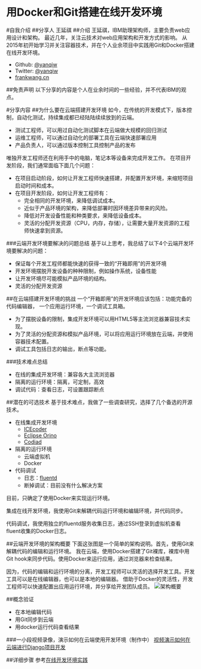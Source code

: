 用Docker和Git搭建在线开发环境
====
#自我介绍
##分享人
王延祺
##介绍
王延祺，IBM助理架构师，主要负责web应用设计和架构。 
最近几年，关注云技术对web应用架构和开发方式的影响。
从2015年初开始学习并关注容器技术，并在个人业余项目中实践用Git和Docker搭建在线开发环境。
- Github: [@yanqiw](https://github.com/yanqiw)
- Twitter: [@yanqiw](https://twitter.com/yanqiw)
- [frankwang.cn](http://frankwang.cn/#/)


##免责声明
以下分享的内容是个人在业余时间的一些经验，并不代表IBM的观点。

#分享内容
##为什么要在云端搭建开发环境
如今，在传统的开发模式下，版本控制，自动化测试，持续集成都已经陆陆续续放到的云端。
- 测试工程师，可以用过自动化测试脚本在云端做大规模的回归测试
- 运维工程师，可以通过自动化的部署工具在云端快速部署应用
- 产品负责人，可以通过版本控制工具控制产品的发布

唯独开发工程师还在利用手中的电脑，笔记本等设备来完成开发工作。
在项目开发阶段，我们通常面临下面几个问题：
- 在项目启动阶段，如何让开发工程师快速搭建，并配置开发环境，来缩短项目启动时间和成本。
- 在项目开发阶段，如何让开发工程师有：
    * 完全相同的开发环境，来降低调试成本。
    * 近似于产品环境的架构，来降低部署时因环境差异带来的风险。
    * 降低对开发设备性能和种类要求，来降低设备成本。
    * 灵活的分配开发资源（CPU，内存，存储），让需要大量开发资源的工程师快速拿到资源。

###云端开发环境要解决的问题总结
基于以上思考，我总结了以下4个云端开发环境要解决的问题：
- 保证每个开发工程师都能快速的获得一致的“开箱即用”的开发环境
- 开发环境摆脱开发设备的种种限制，例如操作系统，设备性能
- 让开发环境尽可能模拟产品环境的结构。
- 灵活的分配开发资源


##在云端搭建开发环境的挑战
一个“开箱即用”的开发环境应该包括：功能完备的代码编辑器， 一个应用运行环境，一个调试工具箱。
- 为了摆脱设备的限制，集成开发环境可以用HTML5等主流浏览器兼容技术实现。
- 为了灵活的分配资源和模拟产品环境，可以将应用运行环境放在云端，并使用容器技术配置。
- 调试工具包括日志的输出，断点等功能。

###技术难点总结
- 在线的集成开发环境：兼容各大主流浏览器
- 隔离的运行环境：隔离，可定制，高效
- 调试代码：查看日志，可设置跟踪断点

##潜在的可选技术
基于技术难点，我做了一些调查研究，选择了几个备选的开源技术。
- 在线集成开发环境
    - [ICEcoder](http://codiad.com/)
    - [Eclipse Orino](https://orionhub.org/)
    - [Codiad](https://icecoder.net/)
- 隔离的运行环境
    - 云端虚拟机
    - Docker
- 代码调试
    - 日志：[fluentd](http://www.fluentd.org/)
    - 断掉调试：目前没有什么解决方案
    
目前，只确定了使用Docker来实现运行环境。

集成在线开发环境，我使用Git来解耦代码运行环境和编辑环境，并代码同步。

代码调试，我使用独立的fluentd服务收集日志，通过SSH登录到虚拟机查看fluent收集的Docker日志。

##云端开发环境的架构概要
下面这张图是一个简单的架构说明。首先，使用Git来解耦代码的编辑和运行环境。
我在云端，使用Docker搭建了Git裸库，裸库中用Git hook来同步代码。使用Docker来运行应用，通过浏览器来检查结果。

因为，代码的编辑和运行环境的分离，开发工程师可以灵活的选择开发工具。开发工具可以是在线编辑器，也可以是本地的编辑器。
借助于Docker的灵活性，开发工程师可以快速配置出应用运行环境，并分享给开发团队成员。
![架构概要](http://frankwang.cn/img/Architecture_Overview.png)

##概念验证
- 在本地编辑代码
- 用Git同步到云端
- 用docker运行代码查看结果

###一小段视频录像，演示如何在云端使用开发环境（制作中）
[视频演示如何在云端进行Django项目开发](http://v.youku.com/v_show/id_XMTQyODEwNDQ3Ng==.html)

##详细步骤
参考[在线开发环境实践](https://github.com/yanqiw/online-development-runtime-practices)

